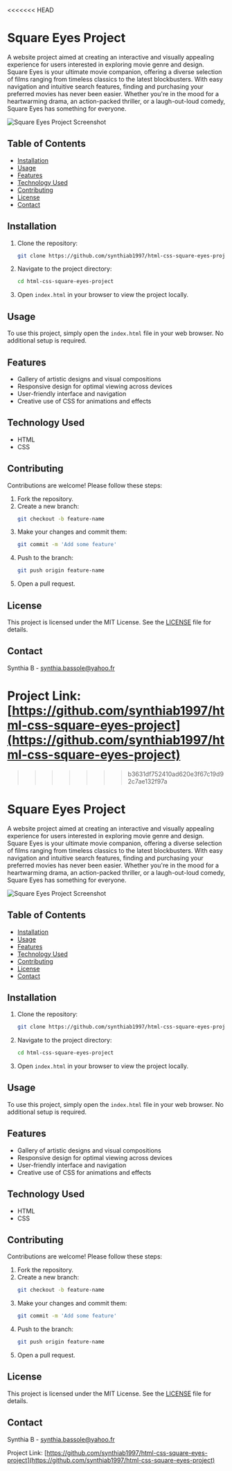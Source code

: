 <<<<<<< HEAD
# Square Eyes Project

A website project aimed at creating an interactive and visually appealing experience for users interested in exploring movie genre and design. 
Square Eyes is your ultimate movie companion, offering a diverse selection of films ranging from timeless classics to the latest blockbusters. With easy navigation and intuitive search features, finding and purchasing your preferred movies has never been easier. Whether you're in the mood for a heartwarming drama, an action-packed thriller, or a laugh-out-loud comedy, Square Eyes has something for everyone.

![Square Eyes Project Screenshot](/assets/images/Screenshot%202024-06-06%20at%2022.18.23.png)

## Table of Contents

- [Installation](#installation)
- [Usage](#usage)
- [Features](#features)
- [Technology Used](#technology-used)
- [Contributing](#contributing)
- [License](#license)
- [Contact](#contact)

## Installation

1. Clone the repository:
    ```bash
    git clone https://github.com/synthiab1997/html-css-square-eyes-project.git
    ```
2. Navigate to the project directory:
    ```bash
    cd html-css-square-eyes-project
    ```
3. Open `index.html` in your browser to view the project locally.

## Usage

To use this project, simply open the `index.html` file in your web browser. No additional setup is required.

## Features

- Gallery of artistic designs and visual compositions
- Responsive design for optimal viewing across devices
- User-friendly interface and navigation
- Creative use of CSS for animations and effects

## Technology Used

- HTML
- CSS

## Contributing

Contributions are welcome! Please follow these steps:

1. Fork the repository.
2. Create a new branch:
    ```bash
    git checkout -b feature-name
    ```
3. Make your changes and commit them:
    ```bash
    git commit -m 'Add some feature'
    ```
4. Push to the branch:
    ```bash
    git push origin feature-name
    ```
5. Open a pull request.

## License

This project is licensed under the MIT License. See the [LICENSE](LICENSE) file for details.

## Contact

Synthia B - [synthia.bassole@yahoo.fr](mailto:synthia.bassole@yahoo.fr)

Project Link: [https://github.com/synthiab1997/html-css-square-eyes-project](https://github.com/synthiab1997/html-css-square-eyes-project)
=======

>>>>>>> b3631df752410ad620e3f67c19d92c7ae132f97a
# Square Eyes Project

A website project aimed at creating an interactive and visually appealing experience for users interested in exploring movie genre and design. 
Square Eyes is your ultimate movie companion, offering a diverse selection of films ranging from timeless classics to the latest blockbusters. With easy navigation and intuitive search features, finding and purchasing your preferred movies has never been easier. Whether you're in the mood for a heartwarming drama, an action-packed thriller, or a laugh-out-loud comedy, Square Eyes has something for everyone.

![Square Eyes Project Screenshot](/assets/images/Screenshot%202024-06-06%20at%2022.18.23.png)

## Table of Contents

- [Installation](#installation)
- [Usage](#usage)
- [Features](#features)
- [Technology Used](#technology-used)
- [Contributing](#contributing)
- [License](#license)
- [Contact](#contact)

## Installation

1. Clone the repository:
    ```bash
    git clone https://github.com/synthiab1997/html-css-square-eyes-project.git
    ```
2. Navigate to the project directory:
    ```bash
    cd html-css-square-eyes-project
    ```
3. Open `index.html` in your browser to view the project locally.

## Usage

To use this project, simply open the `index.html` file in your web browser. No additional setup is required.

## Features

- Gallery of artistic designs and visual compositions
- Responsive design for optimal viewing across devices
- User-friendly interface and navigation
- Creative use of CSS for animations and effects

## Technology Used

- HTML
- CSS

## Contributing

Contributions are welcome! Please follow these steps:

1. Fork the repository.
2. Create a new branch:
    ```bash
    git checkout -b feature-name
    ```
3. Make your changes and commit them:
    ```bash
    git commit -m 'Add some feature'
    ```
4. Push to the branch:
    ```bash
    git push origin feature-name
    ```
5. Open a pull request.

## License

This project is licensed under the MIT License. See the [LICENSE](LICENSE) file for details.

## Contact

Synthia B - [synthia.bassole@yahoo.fr](mailto:synthia.bassole@yahoo.fr)

Project Link: [https://github.com/synthiab1997/html-css-square-eyes-project](https://github.com/synthiab1997/html-css-square-eyes-project)